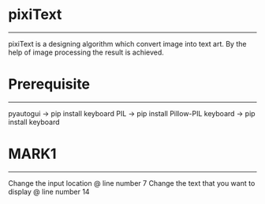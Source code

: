 # pixiText

---

pixiText is a designing algorithm which convert image into text art. By the help of image processing the result is achieved.

# Prerequisite

---

pyautogui -> pip install keyboard
PIL -> pip install Pillow-PIL
keyboard -> pip install keyboard

# MARK1

---

Change the input location @ line number 7
Change the text that you want to display @ line number 14
